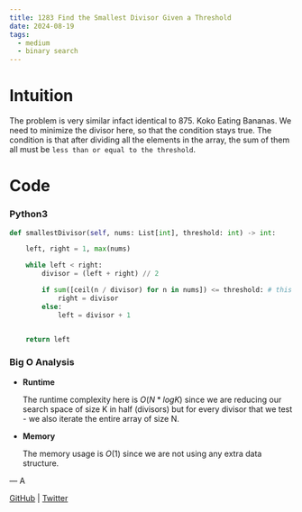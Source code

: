 ```yaml
---
title: 1283 Find the Smallest Divisor Given a Threshold
date: 2024-08-19
tags:
  - medium
  - binary search
---
```


# Intuition

The problem is very similar infact identical to 875. Koko Eating Bananas. We need to minimize the divisor here, so that the condition stays true. The condition is that after dividing all the elements in the array, the sum of them all must be `less than or equal to the threshold`.

# Code

### Python3

```python
def smallestDivisor(self, nums: List[int], threshold: int) -> int:

    left, right = 1, max(nums)

    while left < right:
        divisor = (left + right) // 2

        if sum([ceil(n / divisor) for n in nums]) <= threshold: # this divisor works for us
            right = divisor
        else:
            left = divisor + 1


    return left
```

### Big O Analysis

- **Runtime**

  The runtime complexity here is $O(N * log K)$ since we are reducing our search space of size K in half (divisors) but for every divisor that we test - we also iterate the entire array of size N.

- **Memory**

  The memory usage is $O(1)$ since we are not using any extra data structure.

— A

[GitHub](https://github.com/athkdev) | [Twitter](https://twitter.com/athkdev)
